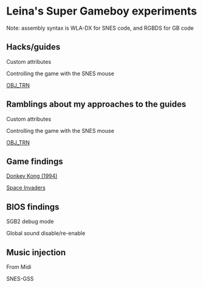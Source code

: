 # Leina's Super Gameboy experiments

Note: assembly syntax is WLA-DX for SNES code, and RGBDS for GB code

## Hacks/guides

Custom attributes

Controlling the game with the SNES mouse

[OBJ_TRN](obj_trn_guide.md)

## Ramblings about my approaches to the guides

Custom attributes

Controlling the game with the SNES mouse

[OBJ_TRN](obj_trn_rambling.md)

## Game findings

[Donkey Kong (1994)](dk94.md)

[Space Invaders](spaceInvaders.md)

## BIOS findings

SGB2 debug mode

Global sound disable/re-enable

## Music injection

From Midi

SNES-GSS
